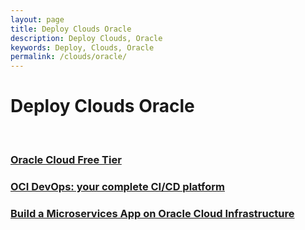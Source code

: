 ```yaml
---
layout: page
title: Deploy Clouds Oracle
description: Deploy Clouds, Oracle
keywords: Deploy, Clouds, Oracle
permalink: /clouds/oracle/
---
```


# Deploy Clouds Oracle

<br/>

### [Oracle Cloud Free Tier](/clouds/oracle/free-tier/)

### [OCI DevOps: your complete CI/CD platform](https://www.youtube.com/watch?v=553O7ehoxFA)

### [Build a Microservices App on Oracle Cloud Infrastructure](https://www.youtube.com/watch?v=3ZdHjDBSr9A)

